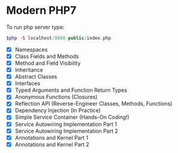 # Modern PHP7

To run php server type:
```php
$php -S localhost:8080 public/index.php
```

- [x] Namespaces
- [x] Class Fields and Methods
- [x] Method and Field Visibility
- [x] Inheritance
- [x] Abstract Classes
- [x] Interfaces
- [x] Typed Arguments and Function Return Types
- [x] Anonymous Functions (Closures)
- [x] Reflection API (Reverse-Engineer Classes, Methods, Functions)
- [x] Dependency Injection (In Practice)
- [x] Simple Service Container (Hands-On Coding!)
- [x] Service Autowiring Implementation Part 1
- [x] Service Autowiring Implementation Part 2
- [x] Annotations and Kernel Part 1
- [x] Annotations and Kernel Part 2